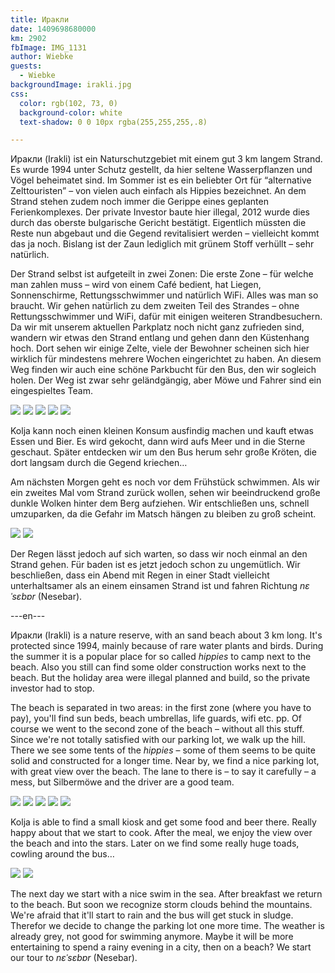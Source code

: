 ```yaml
---
title: Иракли
date: 1409698680000
km: 2902
fbImage: IMG_1131
author: Wiebke
guests:
  - Wiebke
backgroundImage: irakli.jpg
css:
  color: rgb(102, 73, 0)
  background-color: white
  text-shadow: 0 0 10px rgba(255,255,255,.8)

---
```


Иракли (Irakli) ist ein Naturschutzgebiet mit einem gut 3 km langem Strand. Es wurde 1994 unter Schutz gestellt, da hier seltene Wasserpflanzen und Vögel beheimatet sind. Im Sommer ist es ein beliebter Ort für “alternative Zelttouristen” – von vielen auch einfach als Hippies bezeichnet. An dem Strand stehen zudem noch immer die Gerippe eines geplanten Ferienkomplexes. Der private Investor baute hier illegal, 2012 wurde dies durch das oberste bulgarische Gericht bestätigt. Eigentlich müssten die Reste nun abgebaut und die Gegend revitalisiert werden – vielleicht kommt das ja noch. Bislang ist der Zaun lediglich mit grünem Stoff verhüllt – sehr natürlich.  

Der Strand selbst ist aufgeteilt in zwei Zonen: Die erste Zone – für welche man zahlen muss – wird von einem Café bedient, hat Liegen, Sonnenschirme, Rettungsschwimmer und natürlich WiFi. Alles was man so braucht. Wir gehen natürlich zu dem zweiten Teil des Strandes – ohne Rettungsschwimmer und WiFi, dafür mit einigen weiteren Strandbesuchern. Da wir mit unserem aktuellen Parkplatz noch nicht ganz zufrieden sind, wandern wir etwas den Strand entlang und gehen dann den Küstenhang hoch. Dort sehen wir einige Zelte, viele der Bewohner scheinen sich hier wirklich für mindestens mehrere Wochen eingerichtet zu haben. An diesem Weg finden wir auch eine schöne Parkbucht für den Bus, den wir sogleich holen. Der Weg ist zwar sehr geländgängig, aber Möwe und Fahrer sind ein eingespieltes Team.

![](IMG_1142)
![](IMG_1155)
![](IMG_1123)
![](IMG_1131)
![](IMG_1137)

Kolja kann noch einen kleinen Konsum ausfindig machen und kauft etwas Essen und Bier. Es wird gekocht, dann wird aufs Meer und in die Sterne geschaut. Später entdecken wir um den Bus herum sehr große Kröten, die dort langsam durch die Gegend kriechen…

 

Am nächsten Morgen geht es noch vor dem Frühstück schwimmen. Als wir ein zweites Mal vom Strand zurück wollen, sehen wir beeindruckend große dunkle Wolken hinter dem Berg aufziehen. Wir entschließen uns, schnell umzuparken, da die Gefahr im Matsch hängen zu bleiben zu groß scheint.

![](IMG_1127)
![](IMG_1128)

Der Regen lässt jedoch auf sich warten, so dass wir noch einmal an den Strand gehen. Für baden ist es jetzt jedoch schon zu ungemütlich. Wir beschließen, dass ein Abend mit Regen in einer Stadt vielleicht unterhaltsamer als an einem einsamen Strand ist und fahren Richtung *nɛˈsɛbɐr* (Nesebar).

---en---

Иракли (Irakli) is a nature reserve, with an sand beach about 3 km long. It's protected since 1994, mainly because of rare water plants and birds. During the summer it is a popular place for so called *hippies* to camp next to the beach. Also you still can find some older construction works next to the beach. But the holiday area were illegal planned and build, so the private investor had to stop.

The beach is separated in two areas: in the first zone (where you have to pay), you'll find sun beds, beach umbrellas, life guards, wifi etc. pp. Of course we went to the second zone of the beach – without all this stuff. Since we're not totally satisfied with our parking lot, we walk up the hill. There we see some tents of the *hippies* – some of them seems to be quite solid and constructed for a longer time. Near by, we find a nice parking lot, with great view over the beach. The lane to there is – to say it carefully – a mess, but Silbermöwe and the driver are a good team.

![](IMG_1142)
![](IMG_1155)
![](IMG_1123)
![](IMG_1131)
![](IMG_1137)

Kolja is able to find a small kiosk and get some food and beer there. Really happy about that we start to cook. After the meal, we enjoy the view over the beach and into the stars. Later on we find some really huge toads, cowling around the bus…

![](IMG_1127)
![](IMG_1128)

The next day we start with a nice swim in the sea. After breakfast we return to the beach. But soon we recognize storm clouds behind the mountains. We're afraid that it'll start to rain and the bus will get stuck in sludge. Therefor we decide to change the parking lot one more time. The weather is already grey, not good for swimming anymore. Maybe it will be more entertaining to spend a rainy evening in a city, then on a beach? We start our tour to *nɛˈsɛbɐr* (Nesebar).